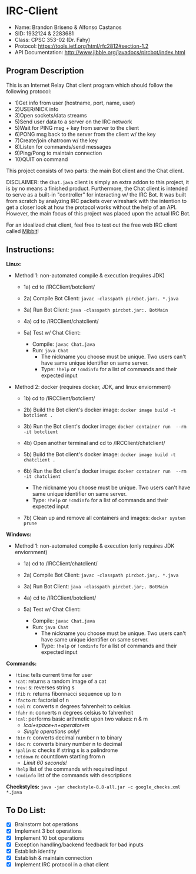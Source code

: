 # IRC-Client
* Name: Brandon Briseno & Alfonso Castanos
* SID: 1932124 & 2283681
* Class: CPSC 353-02 (Dr. Fahy)
* Protocol: https://tools.ietf.org/html/rfc2812#section-1.2
* API Documentation: http://www.jibble.org/javadocs/pircbot/index.html

## Program Description
This is an Internet Relay Chat client program which should follow the following protocol:
*  1)Get info from user (hostname, port, name, user)
*  2)USER/NICK info
*  3)Open sockets/data streams
*  5)Send user data to a server on the IRC network
*  5)Wait for PING msg + key from server to the client
*  6)PONG msg back to the server from the client w/ the key
*  7)Create/join chatroom w/ the key
*  8)Listen for commands/send messages
*  9)Ping/Pong to maintain connection
*  10)QUIT on command

This project consists of two parts: the main Bot client and the Chat client. 

DISCLAIMER: the ```Chat.java``` client is simply an extra addon to this project, it is by no means a finished product. Furthermore, the Chat client is intended to serve as a built-in "controller" for interacting w/ the IRC Bot. It was built from scratch by analyzing IRC packets over wireshark with the intention to get a closer look at how the protocol works without the help of an API. However, the main focus of this project was placed upon the actual IRC Bot. 

For an idealized chat client, feel free to test out the free web IRC client called [Mibbit](https://client00.chat.mibbit.com/?channel=%23TeamSameTeam&server=irc.synirc.net)!

## Instructions:
**Linux:**

* Method 1: non-automated  compile & execution  (requires JDK)

    * 1a) cd to /IRCClient/botclient/

    * 2a) Compile Bot Client: ```javac -classpath pircbot.jar:. *.java```

    * 3a) Run Bot Client: ```java -classpath pircbot.jar:. BotMain```

    * 4a) cd to /IRCClient/chatclient/

    * 5a) Test w/ Chat Client:
      * Compile: ```javac Chat.java```
      * Run: ```java Chat```
        * The nickname you choose must be unique. Two users can't have same unique identifier on same server.
        * Type: ```!help``` or ```!cmdinfo``` for a list of commands and their expected input

* Method 2: docker (requires docker, JDK, and linux enviornment)

    * 1b) cd to /IRCClient/botclient/

    * 2b) Build the Bot client's docker image: ```docker image build -t botclient .```
    
    * 3b) Run the Bot client's docker image: ```docker container run  --rm  -it botclient```

    * 4b) Open another terminal and cd to /IRCClient/chatclient/
    
    * 5b) Build the Bot client's docker image: ```docker image build -t chatclient .```
    
    * 6b) Run the Bot client's docker image: ```docker container run  --rm  -it chatclient```
        * The nickname you choose must be unique. Two users can't have same unique identifier on same server.
        * Type: ```!help``` or ```!cmdinfo``` for a list of commands and their expected input
    
    * 7b) Clean up and remove all containers and images: ```docker system prune```


**Windows:**

* Method 1: non-automated  compile & execution (only requires JDK enviornment)

    * 1a) cd to /IRCClient/chatclient/

    * 2a) Compile Bot Client: ```javac -classpath pircbot.jar;. *.java```

    * 3a) Run Bot Client: ```java -classpath pircbot.jar;. BotMain```
    
    * 4a) cd to /IRCClient/botclient/

    * 5a) Test w/ Chat Client:
      * Compile: ```javac Chat.java```
      * Run: ```java Chat```
        * The nickname you choose must be unique. Two users can't have same unique identifier on same server.
        * Type: ```!help``` or ```!cmdinfo``` for a list of commands and their expected input

**Commands:**
* ```!time```: tells current time for user
* ```!cat```: returns a random image of a cat
* ```!rev```: s: reverses string s
* ```!fib``` n: returns fibonnacci sequence up to n
* ```!facto``` n: factorial of n
* ```!cel``` n: converts n degrees fahrenheit to celsius
* ```!fahr``` n: converts n degrees celsius to fahrenheit
* ```!cal```: performs basic arthmetic upon two values: n & m
  * *!cal+space+n+operator+m*
  * *Single operations only!*
* ```!bin``` n: converts decimal number n to binary
* ```!dec``` n: converts binary number n to decimal
* ```!palin``` s: checks if string s is a palindrome
* ```!ctdown``` n: countdown starting from n
  * *Limit 60 seconds!*
* ```!help``` list of the commands with required input
* ```!cmdinfo``` list of the commands with descriptions

**Checkstyles:**
```java -jar checkstyle-8.8-all.jar -c google_checks.xml *.java```

## To Do List:

- [x] Brainstorm bot operations
- [x] Implement 3 bot operations
- [x] Implement 10 bot operations
- [x] Exception handling/backend feedback for bad inputs
- [x] Establish identity
- [x] Establish & maintain connection
- [x] Implement IRC protocol in a chat client
